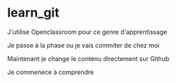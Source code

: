 # learn_git

J'utilise Openclassroom pour ce genre d'apprentissage

Je passe à la phase ou je vais commiter de chez moi

Maintenant je change le contenu directement sur Github

Je commenece à comprendre
